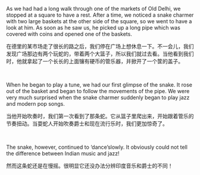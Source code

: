 As we had had a long walk through one of the markets of Old Delhi, we stopped at a square to have a rest. After a time, we noticed a snake charmer with two large baskets at the other side of the square, so we went to have a look at him. As soon as he saw us, he picked up a long pipe which was covered with coins and opened one of the baskets.

在德里的某市场走了很长的路之后，我们停在广场上想休息一下。不一会儿，我们发现广场那边有两个玩蛇的，带着两个大篮子，所以我们就过去看。当他看到我们时，他就拿起了一个长长的上面镶有硬币的管乐器，并掀开了一个筐的盖子。

    

When he began to play a tune, we had our first glimpse of the snake. It rose out of the basket and began to follow the movements of the pipe. We were very much surprised when the snake charmer suddenly began to play jazz and modern pop songs.

当他开始吹奏时，我们第一次看到了那条蛇。它从篮子里爬出来，开始跟着管乐的节奏扭动。当耍蛇人开始吹奏爵士和现在流行乐时，我们更加惊奇了。

    

The snake, however, continued to ‘dance’slowly. It obviously could not tell the difference between Indian music and jazz!

然而这条蛇还是在慢摇。很明显它还没办法分辨印度音乐和爵士的不同！
